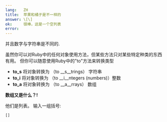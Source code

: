 ```yaml
---
lang:   ZH
title:  苹果和橘子是不一样的
answer: \[\]
ok:     很棒，这是一个空列表
error:
---
```


并且数字与字符串是不同的.

虽然你可以对Ruby中的任何对象使用方法，但某些方法只对某些特定种类的东西有用。
但你可以随意使用Ruby中的"to"方法来转换类型

- __to_s__ 将对象转换为 （to __s__trings）           字符串
- __to_i__ 将对象转换为 （to __i__ntegers (numbers)）整数
- __to_a__ 将对象转换为 （to __a__rrays）            数组

__数组又是什么？!__

他们是列表。 输入一组括号:

    []
